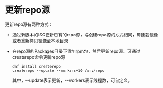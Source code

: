 # 更新repo源<a name="ZH-CN_TOPIC_0183245390"></a>

更新repo源有两种方式：

-   通过新版本的ISO更新已有的repo源，与创建repo源的方式相同，即挂载镜像或者重新拷贝镜像至本地目录
-   在repo源的Packages目录下添加rpm包，然后更新repo源，可通过createrepo命令更新repo源

    ```
    dnf install createrepo
    createrepo --update --workers=10 /srv/repo
    ```

    其中，--update表示更新，--workers表示线程数，可自定义。


